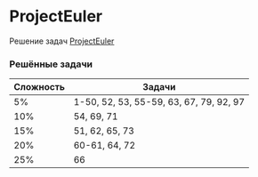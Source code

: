 # ProjectEuler

Решение задач [ProjectEuler](https://projecteuler.net)

### Решённые задачи

| Сложность | Задачи                                  |
|-----------|-----------------------------------------|
| 5%        | 1-50, 52, 53, 55-59, 63, 67, 79, 92, 97 |
| 10%       | 54, 69, 71                              |
| 15%       | 51, 62, 65, 73                          |
| 20%       | 60-61, 64, 72                           |
| 25%       | 66                                      |